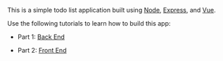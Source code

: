 This is a simple todo list application built using [Node](https://nodejs.org/en/), [Express](https://expressjs.com/), and [Vue](https://vuejs.org/).

Use the following tutorials to learn how to build this app:

* Part 1: [Back End](/tutorials/1-Back-End.md)

* Part 2: [Front End](/tutorials/2-Front-End.md)
